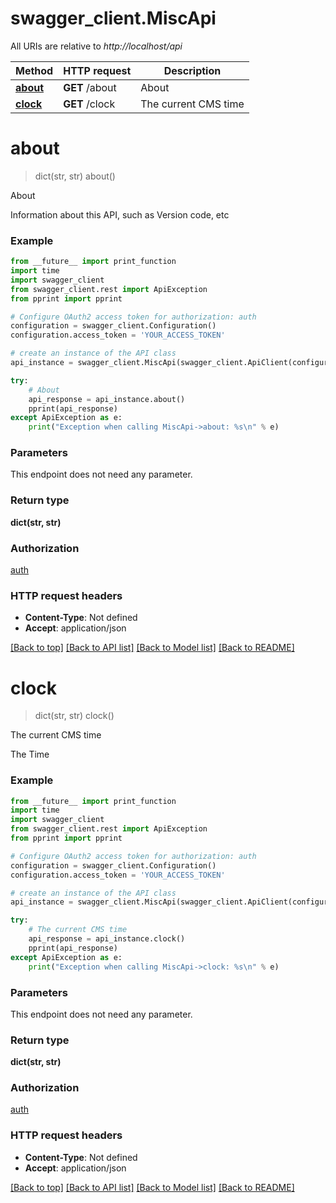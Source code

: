 # swagger_client.MiscApi

All URIs are relative to *http://localhost/api*

Method | HTTP request | Description
------------- | ------------- | -------------
[**about**](MiscApi.md#about) | **GET** /about | About
[**clock**](MiscApi.md#clock) | **GET** /clock | The current CMS time


# **about**
> dict(str, str) about()

About

Information about this API, such as Version code, etc

### Example
```python
from __future__ import print_function
import time
import swagger_client
from swagger_client.rest import ApiException
from pprint import pprint

# Configure OAuth2 access token for authorization: auth
configuration = swagger_client.Configuration()
configuration.access_token = 'YOUR_ACCESS_TOKEN'

# create an instance of the API class
api_instance = swagger_client.MiscApi(swagger_client.ApiClient(configuration))

try:
    # About
    api_response = api_instance.about()
    pprint(api_response)
except ApiException as e:
    print("Exception when calling MiscApi->about: %s\n" % e)
```

### Parameters
This endpoint does not need any parameter.

### Return type

**dict(str, str)**

### Authorization

[auth](../README.md#auth)

### HTTP request headers

 - **Content-Type**: Not defined
 - **Accept**: application/json

[[Back to top]](#) [[Back to API list]](../README.md#documentation-for-api-endpoints) [[Back to Model list]](../README.md#documentation-for-models) [[Back to README]](../README.md)

# **clock**
> dict(str, str) clock()

The current CMS time

The Time

### Example
```python
from __future__ import print_function
import time
import swagger_client
from swagger_client.rest import ApiException
from pprint import pprint

# Configure OAuth2 access token for authorization: auth
configuration = swagger_client.Configuration()
configuration.access_token = 'YOUR_ACCESS_TOKEN'

# create an instance of the API class
api_instance = swagger_client.MiscApi(swagger_client.ApiClient(configuration))

try:
    # The current CMS time
    api_response = api_instance.clock()
    pprint(api_response)
except ApiException as e:
    print("Exception when calling MiscApi->clock: %s\n" % e)
```

### Parameters
This endpoint does not need any parameter.

### Return type

**dict(str, str)**

### Authorization

[auth](../README.md#auth)

### HTTP request headers

 - **Content-Type**: Not defined
 - **Accept**: application/json

[[Back to top]](#) [[Back to API list]](../README.md#documentation-for-api-endpoints) [[Back to Model list]](../README.md#documentation-for-models) [[Back to README]](../README.md)

